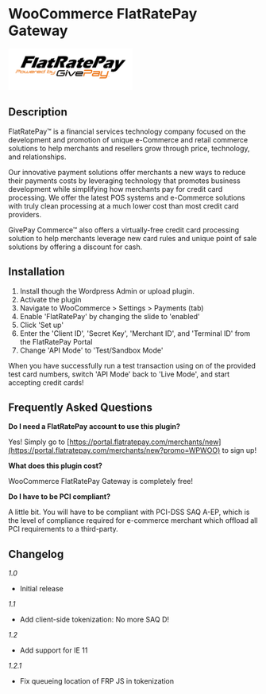 # WooCommerce FlatRatePay Gateway

<img src="https://github.com/GivePay/WooCommerce-FlatRatePay-Gateway/raw/master/FlatRatePay/img/logo.png" width=250/>

## Description

FlatRatePay™ is a financial services technology company focused on the development and promotion of unique e-Commerce and retail commerce solutions to help merchants and resellers grow through price, technology, and relationships.

Our innovative payment solutions offer merchants a new ways to reduce their payments costs by leveraging technology that promotes business development while simplifying how merchants pay for credit card processing. We offer the latest POS systems and e-Commerce solutions with truly clean processing at a much lower cost than most credit card providers.

GivePay Commerce™ also offers a virtually-free credit card processing solution to help merchants leverage new card rules and unique point of sale solutions by offering a discount for cash.

## Installation

1. Install though the Wordpress Admin or upload plugin.
1. Activate the plugin
1. Navigate to WooCommerce > Settings > Payments (tab)
1. Enable 'FlatRatePay' by changing the slide to 'enabled'
1. Click 'Set up'
1. Enter the 'Client ID', 'Secret Key', 'Merchant ID', and 'Terminal ID' from the FlatRatePay Portal
1. Change 'API Mode' to 'Test/Sandbox Mode'

When you have successfully run a test transaction using on of the provided test card numbers, switch 'API Mode' back to 'Live Mode', and start accepting credit cards!

## Frequently Asked Questions

__Do I need a FlatRatePay account to use this plugin?__

Yes! Simply go to [https://portal.flatratepay.com/merchants/new](https://portal.flatratepay.com/merchants/new?promo=WPWOO) to sign up!

__What does this plugin cost?__

WooCommerce FlatRatePay Gateway is completely free!

__Do I have to be PCI compliant?__

A little bit. You will have to be compliant with PCI-DSS SAQ A-EP, which is the level of compliance required for e-commerce merchant which offload all PCI requirements to a third-party.

## Changelog

*1.0*

* Initial release

*1.1*

* Add client-side tokenization: No more SAQ D!

*1.2*

* Add support for IE 11

*1.2.1*

* Fix queueing location of FRP JS in tokenization